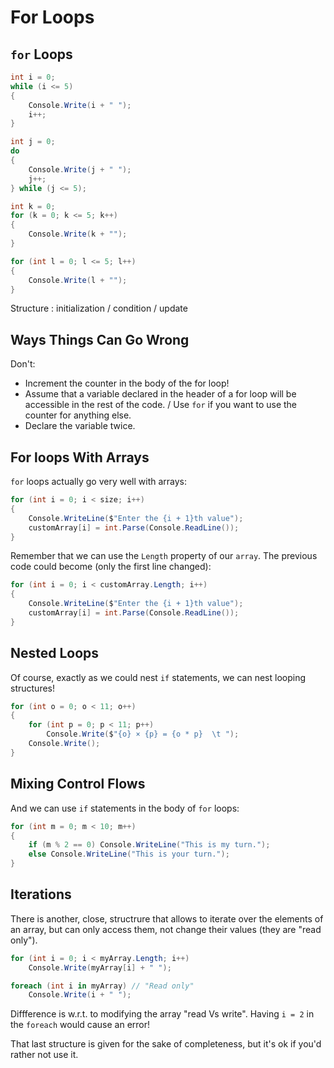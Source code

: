 # For Loops

## `for` Loops

~~~~~~~{.cs .numberLines .lineAnchors}
int i = 0;
while (i <= 5)
{
    Console.Write(i + " ");
    i++;
}
~~~~~~~


~~~~~~~{.cs .numberLines .lineAnchors}
int j = 0;
do
{
    Console.Write(j + " ");
    j++;
} while (j <= 5);
~~~~~~~


~~~~~~~{.cs .numberLines .lineAnchors}
int k = 0;
for (k = 0; k <= 5; k++)
{
    Console.Write(k + "");
}
~~~~~~~


~~~~~~~{.cs .numberLines .lineAnchors}
for (int l = 0; l <= 5; l++)
{
    Console.Write(l + "");
}
~~~~~~~

Structure : initialization / condition / update

## Ways Things Can Go Wrong
 
Don't:

- Increment the counter in the body of the for loop!
- Assume that a variable declared in the header of a for loop will be accessible in the rest of the code. / Use `for` if you want to use the counter for anything else.
- Declare the variable twice.

## For loops With Arrays
 
`for` loops actually go very well with arrays:
 
~~~~~~~{.cs .numberLines .lineAnchors}
for (int i = 0; i < size; i++)
{
    Console.WriteLine($"Enter the {i + 1}th value");
    customArray[i] = int.Parse(Console.ReadLine());
}
~~~~~~~

Remember that we can use the `Length` property of our `array`.
The previous code could become (only the first line changed):

~~~~~~~{.cs .numberLines .lineAnchors}
for (int i = 0; i < customArray.Length; i++)
{
    Console.WriteLine($"Enter the {i + 1}th value");
    customArray[i] = int.Parse(Console.ReadLine());
}
~~~~~~~

## Nested Loops

Of course, exactly as we could nest `if` statements, we can nest looping structures!

~~~~~~~{.cs .numberLines .lineAnchors}
for (int o = 0; o < 11; o++)
{
    for (int p = 0; p < 11; p++)
        Console.Write($"{o} × {p} = {o * p}  \t ");
    Console.Write();
}
~~~~~~~

## Mixing Control Flows

And we can use `if` statements in the body of `for` loops:

~~~~~~~{.cs .numberLines .lineAnchors}
for (int m = 0; m < 10; m++)
{
    if (m % 2 == 0) Console.WriteLine("This is my turn.");
    else Console.WriteLine("This is your turn.");
}
~~~~~~~


## Iterations

There is another, close, structrure that allows to iterate over the elements of an array, but can only access them, not change their values (they are "read only").

~~~~~~~{.cs .numberLines .lineAnchors}
for (int i = 0; i < myArray.Length; i++)
    Console.Write(myArray[i] + " ");

foreach (int i in myArray) // "Read only"
    Console.Write(i + " ");
~~~~~~~

Diffference is w.r.t. to modifying the array "read Vs write".
Having `i = 2` in the `foreach` would cause an error!

That last structure is given for the sake of completeness, but it's ok if you'd rather not use it. 
